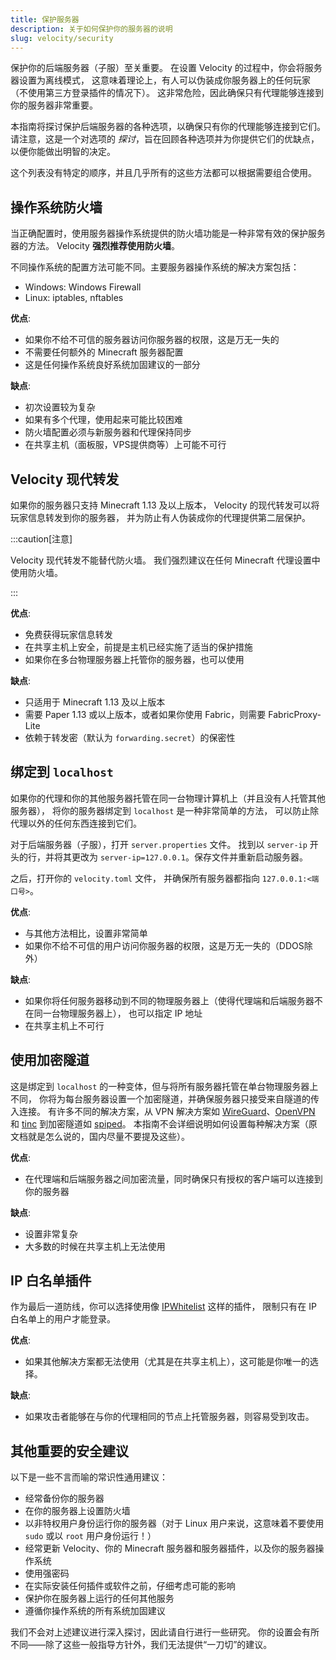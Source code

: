 ```yaml
---
title: 保护服务器
description: 关于如何保护你的服务器的说明
slug: velocity/security
---
```


保护你的后端服务器（子服）至关重要。
在设置 Velocity 的过程中，你会将服务器设置为离线模式，
这意味着理论上，有人可以伪装成你服务器上的任何玩家（不使用第三方登录插件的情况下）。
这非常危险，因此确保只有代理能够连接到你的服务器非常重要。

本指南将探讨保护后端服务器的各种选项，以确保只有你的代理能够连接到它们。
请注意，这是一个对选项的 _探讨_，旨在回顾各种选项并为你提供它们的优缺点，以便你能做出明智的决定。

这个列表没有特定的顺序，并且几乎所有的这些方法都可以根据需要组合使用。

## 操作系统防火墙

当正确配置时，使用服务器操作系统提供的防火墙功能是一种非常有效的保护服务器的方法。
Velocity **强烈推荐使用防火墙**。

不同操作系统的配置方法可能不同。主要服务器操作系统的解决方案包括：

- Windows: Windows Firewall
- Linux: iptables, nftables

**优点**:

- 如果你不给不可信的服务器访问你服务器的权限，这是万无一失的
- 不需要任何额外的 Minecraft 服务器配置
- 这是任何操作系统良好系统加固建议的一部分

**缺点**:

- 初次设置较为复杂
- 如果有多个代理，使用起来可能比较困难
- 防火墙配置必须与新服务器和代理保持同步
- 在共享主机（面板服，VPS提供商等）上可能不可行

## Velocity 现代转发

如果你的服务器只支持 Minecraft 1.13 及以上版本，
Velocity 的现代转发可以将玩家信息转发到你的服务器，
并为防止有人伪装成你的代理提供第二层保护。

:::caution[注意]

Velocity 现代转发不能替代防火墙。
我们强烈建议在任何 Minecraft 代理设置中使用防火墙。

:::

**优点**:

- 免费获得玩家信息转发
- 在共享主机上安全，前提是主机已经实施了适当的保护措施
- 如果你在多台物理服务器上托管你的服务器，也可以使用

**缺点**:

- 只适用于 Minecraft 1.13 及以上版本
- 需要 Paper 1.13 或以上版本，或者如果你使用 Fabric，则需要 FabricProxy-Lite
- 依赖于转发密（默认为 `forwarding.secret`）的保密性

## 绑定到 `localhost`

如果你的代理和你的其他服务器托管在同一台物理计算机上（并且没有人托管其他服务器），
将你的服务器绑定到 `localhost` 是一种非常简单的方法，
可以防止除代理以外的任何东西连接到它们。

对于后端服务器（子服），打开 `server.properties` 文件。
找到以 `server-ip` 开头的行，并将其更改为 `server-ip=127.0.0.1`。保存文件并重新启动服务器。

之后，打开你的 `velocity.toml` 文件，
并确保所有服务器都指向 `127.0.0.1:<端口号>`。

**优点**:

- 与其他方法相比，设置非常简单
- 如果你不给不可信的用户访问你服务器的权限，这是万无一失的（DDOS除外）

**缺点**:

- 如果你将任何服务器移动到不同的物理服务器上（使得代理端和后端服务器不在同一台物理服务器上），
  也可以指定 IP 地址
- 在共享主机上不可行

## 使用加密隧道

这是绑定到 `localhost` 的一种变体，但与将所有服务器托管在单台物理服务器上不同，
你将为每台服务器设置一个加密隧道，并确保服务器只接受来自隧道的传入连接。
有许多不同的解决方案，从 VPN 解决方案如 [WireGuard](https://www.wireguard.com)、[OpenVPN](https://openvpn.net/) 和 [tinc](https://www.tinc-vpn.org/)
到加密隧道如 [spiped](https://www.tarsnap.com/spiped.html)。
本指南不会详细说明如何设置每种解决方案（原文档就是怎么说的，国内尽量不要提及这些）。

**优点**:

- 在代理端和后端服务器之间加密流量，同时确保只有授权的客户端可以连接到你的服务器

**缺点**:

- 设置非常复杂
- 大多数的时候在共享主机上无法使用

## IP 白名单插件

作为最后一道防线，你可以选择使用像 [IPWhitelist](https://www.spigotmc.org/resources/ipwhitelist.61/) 这样的插件，
限制只有在 IP 白名单上的用户才能登录。

**优点**:

- 如果其他解决方案都无法使用（尤其是在共享主机上），这可能是你唯一的选择。

**缺点**:

- 如果攻击者能够在与你的代理相同的节点上托管服务器，则容易受到攻击。

## 其他重要的安全建议

以下是一些不言而喻的常识性通用建议：

- 经常备份你的服务器
- 在你的服务器上设置防火墙
- 以非特权用户身份运行你的服务器（对于 Linux 用户来说，这意味着不要使用 `sudo` 或以 `root` 用户身份运行！）
- 经常更新 Velocity、你的 Minecraft 服务器和服务器插件，以及你的服务器操作系统
- 使用强密码
- 在实际安装任何插件或软件之前，仔细考虑可能的影响
- 保护你在服务器上运行的任何其他服务
- 遵循你操作系统的所有系统加固建议

我们不会对上述建议进行深入探讨，因此请自行进行一些研究。
你的设置会有所不同——除了这些一般指导方针外，我们无法提供“一刀切”的建议。
